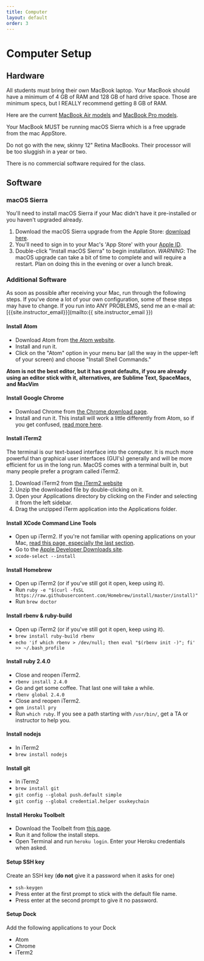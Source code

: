 ```yaml
---
title: Computer
layout: default
order: 3
---
```


# Computer Setup

## Hardware

All students must bring their own MacBook laptop. Your MacBook should have a
minimum of 4 GB of RAM and 128 GB of hard drive space. Those are minimum specs,
but I REALLY recommend getting 8 GB of RAM.

Here are the current
[MacBook Air models](http://www.apple.com/macbook-air/specs.html) and
[MacBook Pro models](http://www.apple.com/macbook-pro/specs-retina/).

Your MacBook MUST be running macOS Sierra which is a free upgrade from the mac AppStore.

Do not go with the new, skinny 12" Retina MacBooks.  Their processor will be too
sluggish in a year or two.

There is no commercial software required for the class.

## Software

### macOS Sierra

You'll need to install macOS Sierra if your Mac didn't have it pre-installed or you haven't upgraded already.

1.  Download the macOS Sierra upgrade from the Apple Store: [download here](https://itunes.apple.com/us/app/macos-sierra/id1127487414?mt=12).
2.  You'll need to sign in to your Mac's 'App Store' with your [Apple ID](https://appleid.apple.com/).
3.  Double-click "Install macOS Sierra" to begin installation.
*WARNING*: The macOS upgrade can take a bit of time to complete and will require a restart. Plan on doing this in the evening or over a lunch break.

### Additional Software

As soon as possible after receiving your Mac, run through the following steps.
If you've done a lot of your own configuration, some of these steps may have to
change.  If you run into ANY PROBLEMS, send me an e-mail at: [{{site.instructor_email}}](mailto:{{ site.instructor_email }})

#### Install Atom

  * Download Atom from [the Atom website](https://atom.io/).
  * Install and run it.
  * Click on the "Atom" option in your menu bar (all the way in the upper-left of your screen) and choose "Install Shell Commands."

**Atom is not the best editor, but it has great defaults, if you are already using an editor stick with it, alternatives, are Sublime Text, SpaceMacs, and MacVim**

#### Install Google Chrome

  * Download Chrome from [the Chrome download page](https://www.google.com/intl/en/chrome/browser/).
  * Install and run it.  This install will work a little differently from Atom, so if you get confused, [read more here](mac_installations.html).

#### Install iTerm2

The terminal is our text-based interface into the computer. It is much more powerful than graphical user interfaces (GUI's) generally and will be more efficient for us in the long run. MacOS comes with a terminal built in, but many people prefer a program called iTerm2.

  1. Download iTerm2 from [the iTerm2 website](https://www.iterm2.com/downloads.html)
  1. Unzip the downloaded file by double-clicking on it.
  1. Open your Applications directory by clicking on the Finder and selecting it from the left sidebar.
  1. Drag the unzipped iTerm application into the Applications folder.

#### Install XCode Command Line Tools

  * Open up iTerm2.  If you're not familiar with opening applications on your Mac, [read this page, especially the last section](mac_installations.html).
  * Go to the [Apple Developer Downloads site](https://developer.apple.com/downloads/).
  * `xcode-select --install`

#### Install Homebrew

  * Open up iTerm2 (or if you've still got it open, keep using it).
  * Run ```ruby -e "$(curl -fsSL https://raw.githubusercontent.com/Homebrew/install/master/install)"```
  * Run `brew doctor`

#### Install rbenv & ruby-build

  * Open up iTerm2 (or if you've still got it open, keep using it).
  * `brew install ruby-build rbenv`
  * `echo 'if which rbenv > /dev/null; then eval "$(rbenv init -)"; fi' >> ~/.bash_profile`

#### Install ruby 2.4.0

  * Close and reopen iTerm2.
  * `rbenv install 2.4.0`
  * Go and get some coffee. That last one will take a while.
  * `rbenv global 2.4.0`
  * Close and reopen iTerm2.
  * `gem install pry`
  * Run `which ruby`. If you see a path starting with `/usr/bin/`, get a TA or instructor to help you.

#### Install nodejs

  * In iTerm2
  * `brew install nodejs`

#### Install git

  * In iTerm2
  * `brew install git`
  * `git config --global push.default simple`
  * `git config --global credential.helper osxkeychain`

#### Install Heroku Toolbelt

  * Download the Toolbelt from [this page](https://toolbelt.heroku.com/).
  * Run it and follow the install steps.
  * Open Terminal and run `heroku login`.  Enter your Heroku credentials when asked.

#### Setup SSH key

Create an SSH key (__do not__ give it a password when it asks for one)

  * `ssh-keygen`
  * Press enter at the first prompt to stick with the default file name.
  * Press enter at the second prompt to give it no password.

#### Setup Dock
Add the following applications to your Dock

  * Atom
  * Chrome
  * iTerm2
